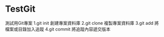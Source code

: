# TestGit
測試用Git專案
1.git init 創建專案資料庫
2.git clone 複製專案資料庫
3.git add 將檔案或目錄加入追蹤
4.git commit 將追蹤內容遞交版本